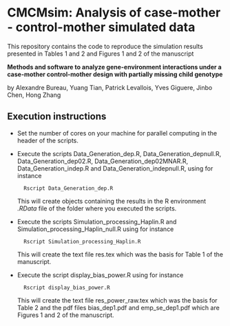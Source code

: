 # CMCMsim: Analysis of case-mother - control-mother simulated data

This repository contains the code to reproduce the simulation results presented in Tables 1 and 2 and Figures 1 and 2 of the manuscript

**Methods and software to analyze gene-environment interactions under a case-mother control-mother design with partially missing child genotype**

by Alexandre Bureau, Yuang Tian, Patrick Levallois, Yves Giguere, Jinbo Chen, Hong Zhang

## Execution instructions

- Set the number of cores on your machine for parallel computing in the header of the scripts. 
- Execute the scripts Data_Generation_dep.R, Data_Generation_depnull.R, Data_Generation_dep02.R, Data_Generation_dep02MNAR.R, Data_Generation_indep.R and Data_Generation_indepnull.R, using for instance
 
        Rscript Data_Generation_dep.R
         
  This will create objects containing the results in the R environment *.RData* file of the folder where you executed the scripts.
- Execute the scripts Simulation_processing_Haplin.R and Simulation_processing_Haplin_null.R using for instance

        Rscript Simulation_processing_Haplin.R
        
  This will create the text file res.tex which was the basis for Table 1 of the manuscript.

- Execute the script display_bias_power.R using for instance

        Rscript display_bias_power.R

  This will create the text file res_power_raw.tex which was the basis for Table 2 and the pdf files bias_dep1.pdf and emp_se_dep1.pdf which are Figures 1 and 2 of the manuscript.
  